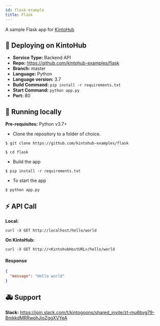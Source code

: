 ```yaml
---
id: flask-example
title: Flask
---
```


A sample Flask app for [KintoHub](https://kintohub.com)

## :rocket: Deploying on KintoHub

- **Service Type:** Backend API
- **Repo:** https://github.com/kintohub-examples/flask
- **Branch:** master
- **Language:** Python
- **Language version:** 3.7
- **Build Command:** `pip install -r requirements.txt`
- **Start Command:** `python app.py`
- **Port:** 80

## :hammer: Running locally

**Pre-requisites:** Python v3.7+

- Clone the repository to a folder of choice.

```
$ git clone https://github.com/kintohub-examples/flask

$ cd flask
```

- Build the app

```
$ pip install -r requirements.txt
```

- To start the app

```
$ python app.py
```

## :zap: API Call

**Local:**

```
curl -X GET http://localhost/hello/world
```

**On KintoHub:**

```
curl -X GET http://<KintohubHostURL>/hello/world
```

#### Response

```json
{
  "message": "Hello world"
}
```

## :ambulance: Support

**Slack:** https://join.slack.com/t/kintogoons/shared_invite/zt-mu6bvg79-BmkkdMRRwohJioZggXVYeA
